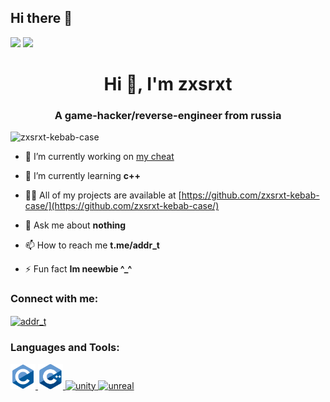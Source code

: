 ## Hi there 👋

<img src="https://github-readme-stats.vercel.app/api?username=zxsrxt-kebab-case&&show_icons=true&title_color=ffffff&icon_color=ffffff&text_color=ffffff&bg_color=000000">
<img src="https://github-readme-stats.vercel.app/api/top-langs/?username=zxsrxt-kebab-case&layout=compact&show_icons=true&theme=radical">

<h1 align="center">Hi 👋, I'm zxsrxt</h1>
<h3 align="center">A game-hacker/reverse-engineer from russia</h3>

<p align="left"> <img src="https://komarev.com/ghpvc/?username=zxsrxt-kebab-case&label=Profile%20views&color=0e75b6&style=flat" alt="zxsrxt-kebab-case" /> </p>

- 🔭 I’m currently working on [my cheat](https://github.com/zxsrxt-kebab-case/bpm-calc)

- 🌱 I’m currently learning **c++**

- 👨‍💻 All of my projects are available at [https://github.com/zxsrxt-kebab-case/](https://github.com/zxsrxt-kebab-case/)

- 💬 Ask me about **nothing**

- 📫 How to reach me **t.me/addr_t**

- ⚡ Fun fact **Im neewbie ^_^**

<h3 align="left">Connect with me:</h3>
<p align="left">
<a href="https://discord.gg/addr_t" target="blank"><img align="center" src="https://raw.githubusercontent.com/rahuldkjain/github-profile-readme-generator/master/src/images/icons/Social/discord.svg" alt="addr_t" height="30" width="40" /></a>
</p>

<h3 align="left">Languages and Tools:</h3>
<p align="left"> <a href="https://www.cprogramming.com/" target="_blank" rel="noreferrer"> <img src="https://raw.githubusercontent.com/devicons/devicon/master/icons/c/c-original.svg" alt="c" width="40" height="40"/> </a> <a href="https://www.w3schools.com/cpp/" target="_blank" rel="noreferrer"> <img src="https://raw.githubusercontent.com/devicons/devicon/master/icons/cplusplus/cplusplus-original.svg" alt="cplusplus" width="40" height="40"/> </a> <a href="https://unity.com/" target="_blank" rel="noreferrer"> <img src="https://www.vectorlogo.zone/logos/unity3d/unity3d-icon.svg" alt="unity" width="40" height="40"/> </a> <a href="https://unrealengine.com/" target="_blank" rel="noreferrer"> <img src="https://raw.githubusercontent.com/kenangundogan/fontisto/036b7eca71aab1bef8e6a0518f7329f13ed62f6b/icons/svg/brand/unreal-engine.svg" alt="unreal" width="40" height="40"/> </a> </p>

